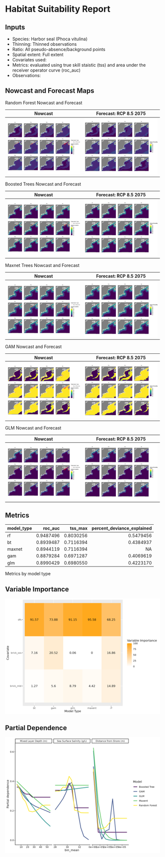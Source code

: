 Habitat Suitability Report
================

## Inputs

- Species: Harbor seal (Phoca vitulina)
- Thinning: Thinned observations
- Ratio: All pseudo-absence/background points
- Spatial extent: Full extent
- Covariates used:
- Metrics: evaluated using true skill staistic (tss) and area under the
  receiver operator curve (roc_auc)
- Observations:

## Nowcast and Forecast Maps

Random Forest Nowcast and Forecast

| Nowcast | Forecast: RCP 8.5 2075 |
|:--:|:--:|
| ![](../../../../tidy_reports/versions/c13/000860/c13.000860.01_12_rf_compiled_casts.png) | ![](../../../../tidy_reports/versions/c13/000864/c13.000864.01_12_rf_compiled_casts.png) |

Boosted Trees Nowcast and Forecast

| Nowcast | Forecast: RCP 8.5 2075 |
|:--:|:--:|
| ![](../../../../tidy_reports/versions/c13/000860/c13.000860.01_12_bt_compiled_casts.png) | ![](../../../../tidy_reports/versions/c13/000864/c13.000864.01_12_bt_compiled_casts.png) |

Maxnet Trees Nowcast and Forecast

| Nowcast | Forecast: RCP 8.5 2075 |
|:--:|:--:|
| ![](../../../../tidy_reports/versions/c13/000860/c13.000860.01_12_maxent_compiled_casts.png) | ![](../../../../tidy_reports/versions/c13/000864/c13.000864.01_12_maxent_compiled_casts.png) |

GAM Nowcast and Forecast

| Nowcast | Forecast: RCP 8.5 2075 |
|:--:|:--:|
| ![](../../../../tidy_reports/versions/c13/000860/c13.000860.01_12_gam_compiled_casts.png) | ![](../../../../tidy_reports/versions/c13/000864/c13.000864.01_12_gam_compiled_casts.png) |

GLM Nowcast and Forecast

| Nowcast | Forecast: RCP 8.5 2075 |
|:--:|:--:|
| ![](../../../../tidy_reports/versions/c13/000860/c13.000860.01_12_glm_compiled_casts.png) | ![](../../../../tidy_reports/versions/c13/000864/c13.000864.01_12_glm_compiled_casts.png) |

## Metrics

| model_type |   roc_auc |   tss_max | percent_deviance_explained |
|:-----------|----------:|----------:|---------------------------:|
| rf         | 0.9487496 | 0.8030256 |                  0.5479456 |
| bt         | 0.8939487 | 0.7116394 |                  0.4384937 |
| maxnet     | 0.8944119 | 0.7116394 |                         NA |
| gam        | 0.8879284 | 0.6971287 |                  0.4069619 |
| glm        | 0.8990429 | 0.6980550 |                  0.4223170 |

Metrics by model type

## Variable Importance

![](m13.00086_tidy_compiled_files/figure-gfm/variable_importance-1.png)

## Partial Dependence

![](m13.00086_tidy_compiled_files/figure-gfm/partial_dependence-1.png)
